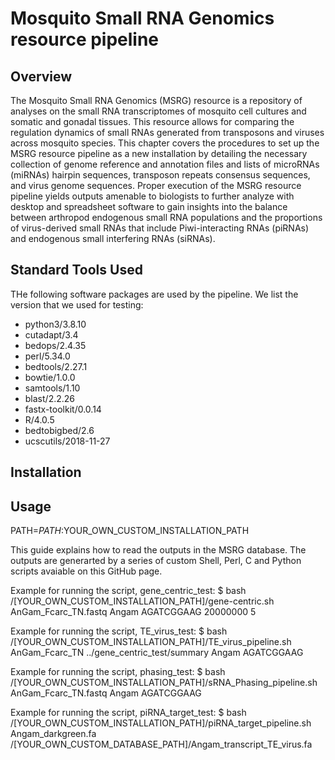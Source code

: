 # Mosquito Small RNA Genomics resource pipeline

## Overview

The Mosquito Small RNA Genomics (MSRG) resource is a repository of analyses on the small RNA transcriptomes of mosquito cell cultures and somatic and gonadal tissues. This resource allows for comparing the regulation dynamics of small RNAs generated from transposons and viruses across mosquito species. This chapter covers the procedures to set up the MSRG resource pipeline as a new installation by detailing the necessary collection of genome reference and annotation files and lists of microRNAs (miRNAs) hairpin sequences, transposon repeats consensus sequences, and virus genome sequences. Proper execution of the MSRG resource pipeline yields outputs amenable to biologists to further analyze with desktop and spreadsheet software to gain insights into the balance between arthropod endogenous small RNA populations and the proportions of virus-derived small RNAs that include Piwi-interacting RNAs (piRNAs) and endogenous small interfering RNAs (siRNAs).

## Standard Tools Used

THe following software packages are used by the pipeline. We list the version that we used for testing:

- python3/3.8.10
- cutadapt/3.4
- bedops/2.4.35
- perl/5.34.0
- bedtools/2.27.1
- bowtie/1.0.0
- samtools/1.10
- blast/2.2.26
- fastx-toolkit/0.0.14
- R/4.0.5
- bedtobigbed/2.6
- ucscutils/2018-11-27
 

## Installation


## Usage

PATH=$PATH:$YOUR_OWN_CUSTOM_INSTALLATION_PATH
 
This guide explains how to read the outputs in the MSRG database. The outputs are generarted by a series of custom Shell, Perl, C and Python scripts avaiable on this GitHub page.

Example for running the script, gene_centric_test: 
$ bash /[YOUR_OWN_CUSTOM_INSTALLATION_PATH]/gene-centric.sh AnGam_Fcarc_TN.fastq Angam AGATCGGAAG 20000000 5

Example for running the script, TE_virus_test: 
$ bash /[YOUR_OWN_CUSTOM_INSTALLATION_PATH]/TE_virus_pipeline.sh AnGam_Fcarc_TN ../gene_centric_test/summary Angam AGATCGGAAG

Example for running the script, phasing_test:
$ bash /[YOUR_OWN_CUSTOM_INSTALLATION_PATH]/sRNA_Phasing_pipeline.sh AnGam_Fcarc_TN.fastq Angam AGATCGGAAG

Example for running the script, piRNA_target_test: 
$ bash /[YOUR_OWN_CUSTOM_INSTALLATION_PATH]/piRNA_target_pipeline.sh Angam_darkgreen.fa /[YOUR_OWN_CUSTOM_DATABASE_PATH]/Angam_transcript_TE_virus.fa 

